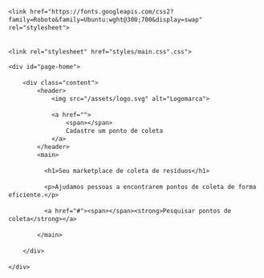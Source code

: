 <!DOCTYPE html>
<html lang="pt_br">
<head>
    <meta charset="UTF-8">
    <meta name="viewport" content="width=device-width, initial-scale=1.0">
    <title>Ecoleta</title>

    <link href="https://fonts.googleapis.com/css2?family=Roboto&family=Ubuntu:wght@300;700&display=swap" rel="stylesheet">


    <link rel="stylesheet" href="styles/main.css".css">

</head>
<body>

    <div id="page-home">

        <div class="content">
            <header>
                <img src="/assets/logo.svg" alt="Logomarca">
    
                <a href="">
                    <span></span>
                    Cadastre um ponto de coleta
                </a>
            </header>
            <main>      
        
              <h1>Seu marketplace de coleta de resíduos</h1>
        
              <p>Ajudamos pessoas a encontrarem pontos de coleta de forma eficiente.</p>
        
              <a href="#"><span></span><strong>Pesquisar pontos de coleta</strong></a>

            </main> 
        
        </div>

    </div>

    

    


    
</body>
</html>
